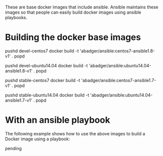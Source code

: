 These are base docker images that include ansible.  Ansible maintains these
images so that people can easily build docker images using ansible playbooks.

Building the docker base images
===============================

pushd devel-centos7
docker build -t 'abadger/ansible:centos7-ansible1.8-v1' .
popd

pushd devel-ubuntu14.04
docker build -t 'abadger/ansible:ubuntu14.04-ansible1.8-v1' .
popd

pushd stable-centos7
docker build -t 'abadger/ansible:centos7-ansible1.7-v1' .
popd

pushd stable-ubuntu14.04
docker build -t 'abadger/ansible:ubuntu14.04-ansible1.7-v1' .
popd


With an ansible playbook
========================

The following example shows how to use the above images
to build a Docker image using a playbook:

pending
